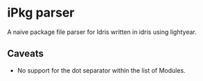 # iPkg parser

A naive package file parser for Idris written in idris using lightyear.

## Caveats

+ No support for the dot separator within the list of Modules.

